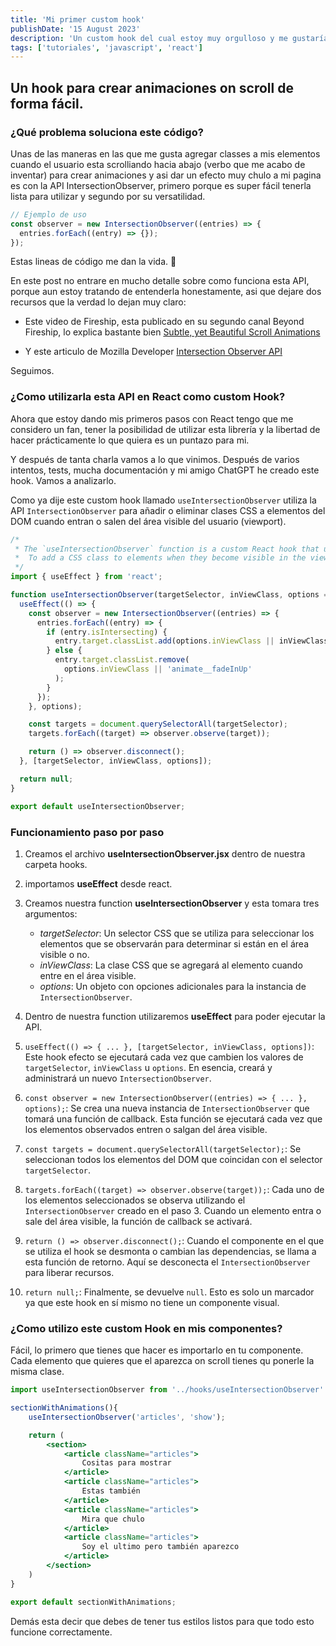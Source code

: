 ```yaml
---
title: 'Mi primer custom hook'
publishDate: '15 August 2023'
description: 'Un custom hook del cual estoy muy orgulloso y me gustaría compartir con la comunidad'
tags: ['tutoriales', 'javascript', 'react']
---
```


## Un hook para crear animaciones on scroll de forma fácil.

### ¿Qué problema soluciona este código?

Unas de las maneras en las que me gusta agregar classes a mis elementos cuando el usuario esta scrolliando hacia abajo (verbo que me acabo de inventar) para crear animaciones y asi dar un efecto muy chulo a mi pagina es con la API IntersectionObserver, primero porque es super fácil tenerla lista para utilizar y segundo por su versatilidad.

```js
// Ejemplo de uso
const observer = new IntersectionObserver((entries) => {
  entries.forEach((entry) => {});
});
```

Estas lineas de código me dan la vida. 🤤

En este post no entrare en mucho detalle sobre como funciona esta API, porque aun estoy tratando de entenderla honestamente, asi que dejare dos recursos que la verdad lo dejan muy claro:

- Este video de Fireship, esta publicado en su segundo canal Beyond Fireship, lo explica bastante bien <a href="https://youtu.be/T33NN_pPeNI">Subtle, yet Beautiful Scroll Animations</a>

- Y este articulo de Mozilla Developer <a href="https://developer.mozilla.org/en-US/docs/Web/API/Intersection_Observer_API">Intersection Observer API</a>

Seguimos.

### ¿Como utilizarla esta API en React como custom Hook?

Ahora que estoy dando mis primeros pasos con React tengo que me considero un fan, tener la posibilidad de utilizar esta librería y la libertad de hacer prácticamente lo que quiera es un puntazo para mi.

Y después de tanta charla vamos a lo que vinimos. Después de varios intentos, tests, mucha documentación y mi amigo ChatGPT he creado este hook. Vamos a analizarlo.

Como ya dije este custom hook llamado `useIntersectionObserver` utiliza la API `IntersectionObserver` para añadir o eliminar clases CSS a elementos del DOM cuando entran o salen del área visible del usuario (viewport).

```jsx
/*
 * The `useIntersectionObserver` function is a custom React hook that uses the Intersection Observer API
 *  To add a CSS class to elements when they become visible in the viewport.
 */
import { useEffect } from 'react';

function useIntersectionObserver(targetSelector, inViewClass, options = {}) {
  useEffect(() => {
    const observer = new IntersectionObserver((entries) => {
      entries.forEach((entry) => {
        if (entry.isIntersecting) {
          entry.target.classList.add(options.inViewClass || inViewClass);
        } else {
          entry.target.classList.remove(
            options.inViewClass || 'animate__fadeInUp'
          );
        }
      });
    }, options);

    const targets = document.querySelectorAll(targetSelector);
    targets.forEach((target) => observer.observe(target));

    return () => observer.disconnect();
  }, [targetSelector, inViewClass, options]);

  return null;
}

export default useIntersectionObserver;
```

### Funcionamiento paso por paso

1. Creamos el archivo **useIntersectionObserver.jsx** dentro de nuestra carpeta hooks.

2. importamos **useEffect** desde react.

3. Creamos nuestra function **useIntersectionObserver** y esta tomara tres argumentos:

   - _targetSelector_: Un selector CSS que se utiliza para seleccionar los elementos que se observarán para determinar si están en el área visible o no.
   - _inViewClass_: La clase CSS que se agregará al elemento cuando entre en el área visible.
   - _options_: Un objeto con opciones adicionales para la instancia de `IntersectionObserver`.

4. Dentro de nuestra function utilizaremos **useEffect** para poder ejecutar la API.

5. `useEffect(() => { ... }, [targetSelector, inViewClass, options])`: Este hook efecto se ejecutará cada vez que cambien los valores de `targetSelector`, `inViewClass` u `options`. En esencia, creará y administrará un nuevo `IntersectionObserver`.

6. `const observer = new IntersectionObserver((entries) => { ... }, options);`: Se crea una nueva instancia de `IntersectionObserver` que tomará una función de callback. Esta función se ejecutará cada vez que los elementos observados entren o salgan del área visible.

7. `const targets = document.querySelectorAll(targetSelector);`: Se seleccionan todos los elementos del DOM que coincidan con el selector `targetSelector`.

8. `targets.forEach((target) => observer.observe(target));`: Cada uno de los elementos seleccionados se observa utilizando el `IntersectionObserver` creado en el paso 3. Cuando un elemento entra o sale del área visible, la función de callback se activará.

9. `return () => observer.disconnect();`: Cuando el componente en el que se utiliza el hook se desmonta o cambian las dependencias, se llama a esta función de retorno. Aquí se desconecta el `IntersectionObserver` para liberar recursos.

10. `return null;`: Finalmente, se devuelve `null`. Esto es solo un marcador ya que este hook en sí mismo no tiene un componente visual.

### ¿Como utilizo este custom Hook en mis componentes?

Fácil, lo primero que tienes que hacer es importarlo en tu componente. Cada elemento que quieres que el aparezca on scroll tienes qu ponerle la misma clase.

```jsx
import useIntersectionObserver from '../hooks/useIntersectionObserver'

sectionWithAnimations(){
	useIntersectionObserver('articles', 'show');

	return (
		<section>
			<article className="articles">
				Cositas para mostrar
			</article>
			<article className="articles">
				Estas también
			</article>
			<article className="articles">
				Mira que chulo
			</article>
			<article className="articles">
				Soy el ultimo pero también aparezco
			</article>
		</section>
	)
}

export default sectionWithAnimations;

```

Demás esta decir que debes de tener tus estilos listos para que todo esto funcione correctamente.
